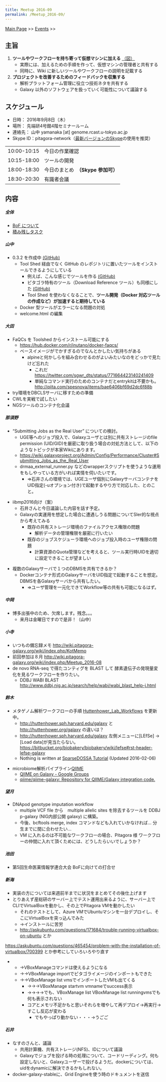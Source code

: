 ```yaml
---
title: Meetup 2016-09
permalink: /Meetup_2016-09/
---
```


[Main Page](/Main_Page "wikilink") &gt;&gt; [Events](/Events "wikilink") &gt;&gt;

主旨
----

1.  **ツールやワークフローを持ち寄って仮想マシンに加える** [（図）](http://www.pitagora-galaxy.org/_/rsrc/1416890873801/about/about_overview.png)
    -   実際には、加えるための手順を作って、仮想マシンの管理者と共有する
    -   同時に、Wiki に新しいツールやワークフローの説明を記載する
2.  **プロジェクトを改善するためのフィードバックを収集する**
    -   解析プラットフォーム管理に役立つ技術ネタを共有する
    -   Galaxy 以外のソフトウェアを扱っていく可能性について議論する

スケジュール
------------

-   日時： 2016年9月8日（木）
-   場所： 先端研4号館4階セミナールーム
-   連絡先： 山中 yamanaka \[at\] genome.rcast.u-tokyo.ac.jp
-   Skype ID：pitagora-network（[最新バージョンのSkype](http://www.skype.com/ja/)の使用を推奨）

|             |                                    |
|-------------|------------------------------------|
| 10:00-10:15 | 今日の作業確認                     |
| 10:15-18:00 | ツールの開発                       |
| 18:00-18:30 | 今日のまとめ　**（Skype 参加可）** |
| 18:30-20:30 | 有識者会議                         |

内容
----

##### 全体

-   [BoF について](https://docs.google.com/document/d/1ywGrj3HRC_-b_j7ghVZYyQWJe8PSR6NEWSG6eFWBGfs/edit?usp=sharing)
-   [積み残しタスク](/積み残しタスク "wikilink")

##### 山中

-   0.3.2 を作成中 [(GitHub)](https://github.com/pitagora-galaxy/install-0.3.2)
    -   Tool Shed 経由でなく GitHub のレポジトリに置いたツールをインストールできるようにしている
        -   例えば、こんな感じでツールを作る [(GitHub)](https://github.com/ryotas/count-reads)
        -   ピタゴラ特有のツール（Download Reference ツール）も同様にした [(GitHub)](https://github.com/pitagora-galaxy/download_ref)
        -   Tool Shed を使わなくなることで、**ツール開発（Docker 対応ツールの作成など）が加速すると期待している**
    -   Docker 型ツールがエラーになる問題の対処
    -   welcome.html の編集

##### 大田

-   FaQCs を Toolshed からインストール可能にする
    -   <https://hub.docker.com/r/inutano/docker-faqcs/>
    -   ベースイメージがでかすぎるのでなんとかしたい気持ちがある
        -   alpineと何かしらを組み合わせるのがよいみたいなのをどっかで見たけど忘れた
            -   これだ <https://twitter.com/sgwr_dts/status/771664423140241409>
            -   単純なコマンド実行のためのコンテナだとentrykitは不要かも。 <http://qiita.com/spesnova/items/bae6406bf69d2dc6f88b>
-   try環境をDBCLSサーバに移すための準備
-   CWLを実戦で試したい
-   NGSツールのコンテナ化会議

##### 那須野

-   “Submitting Jobs as the Real User” についての検討。
    -   UGE等へのジョブ投入で、Galaxyユーザとは別に共有ストレージのfile permission (UID/GID)を厳密に取り扱う場合の対処方法として、以下のようなトピックが本家Wikiにあります。
    -   <https://wiki.galaxyproject.org/Admin/Config/Performance/Cluster#Submitting_Jobs_as_the_Real_User>
    -   drmaa_external_runner.py などのwrapperスクリプトを使うような運用をもしやっている方がいれば実情を伺いたいです。
        -   ⇒石井さんの環境では、UGEユーザ個別にGalaxyサーバコンテナをUID指定(-uオプション付き)で起動するやり方で対応した、とのこと。

<!-- -->

-   iibmp2016向け（案）
    -   石井さんと今日議論した内容を話す予定。
    -   Galaxyの実運用を想定した場合に遭遇しうる問題についてSIer的な視点から考えてみる
        -   既存の共有ストレージ環境のファイルアクセス権限の問題
            -   解析データの管理権限を厳密に行いたい
        -   既存のジョブスケジューラ環境へのジョブ投入時のユーザ権限の問題
            -   計算資源のQuota管理などを考えると、ツール実行時UIDを適切に設定できることが望ましい

<!-- -->

-   複数のGalaxyサーバで１つのDBMSを共有できるか？
    -   Dockerコンテナ形式のGalaxyサーバをUID指定で起動することを想定。DBMSを各Galaxyサーバから共有したい。
        -   ⇒ユーザ管理を一元化できてWorkflow等の共有も可能になるはず。

##### 中岡

-   博多出張中のため、欠席します。残念。。。
    -   来月は金曜日ですので是非！（山中）

##### 小寺

-   いつもの備忘録メモ <http://wiki.pitagora-galaxy.org/wiki/index.php/KotMemo>
-   前回参加は８月 <http://wiki.pitagora-galaxy.org/wiki/index.php/Meetup_2016-08>
-   de novo RNA-seq で得たコンティグを BLAST して 酵素遺伝子の発現量変化を見るワークフローを作りたい。
    -   DDBJ WABI BLAST <http://www.ddbj.nig.ac.jp/search/help/wabi/wabi_blast_help-j.html>

##### 鈴木

-   メタゲノム解析ワークフローの手順 [Huttenhower_Lab_Workflows](/Huttenhower_Lab_Workflows "wikilink") を更新中。
    -   <http://huttenhower.sph.harvard.edu/galaxy> と <http://huttenhower.org/galaxy> の違いは？
    -   <http://huttenhower.sph.harvard.edu/galaxy> 左側メニューに\[LEfSe\] -&gt; \[Load data\]が見当たらない。 <https://bitbucket.org/biobakery/biobakery/wiki/lefse#rst-header-lefse-galaxy>
    -   Nothing is written at [SparseDOSSA Tutorial](https://bitbucket.org/biobakery/biobakery/wiki/SparseDOSSA#rst-header-sparsedossa-galaxy) (Updated 2016-02-06)

<!-- -->

-   microbiome解析パイプライン[QIIME](http://qiime.org)
    -   [QIIME on Galaxy - Google Groups](https://groups.google.com/forum/#!topic/qiime-forum/6csQE7Qe1TA)
    -   [qiime/qiime-galaxy: Repository for QIIME/Galaxy integration code.](https://github.com/qiime/qiime-galaxy)

##### 望月

-   DNApod genotype imputation workflow
    -   multiple VCF file から　multiple allelic sites を除去するツールを DDBJ p-galaxy (NIG内部公開 galaxy) に構築。
    -   今後、bcftools merge, index コマンドなども入れていかなければ... 分生までに間に合わせたい...
    -   VM に入れるのは不可能なワークフローの場合、Pitagora 様 ワークフローの仲間に入れて頂くためには、どうしたらいいでしょうか？

##### 池田

-   第5回生命医薬情報学連合大会 BoFに向けての打合せ

##### 新海

-   実装の方については来週前半までに状況をまとめてその後仕上げます
-   とりあえず産総研のサーバー上でテスト運用出来るように、サーバー上でCLIでVirtualBoxを動かし、その上でPitagora VMを動かしたい
    -   それのテストとして、Azure VMでUbuntuマシンを一台デプロイし、そこにVirtualBoxを突っ込んでみた
    -   →インストールに苦労
    -   <http://askubuntu.com/questions/171684/trouble-running-virtualbox-on-ubuntu> とか

<https://askubuntu.com/questions/465454/problem-with-the-installation-of-virtualbox/700399> とか参考にしていろいろやり直す

-   -   →VBoxManageコマンドは使えるようになる
    -   →→VBoxManage importでピタゴライメージのインポートもできた
    -   →→VBoxManage list vmsでインポートしたVMも出てくる
        -   →→→VBoxManage startvm vmnameでsuccess表示
        -   →→→→でも、VBoxManage list VBoxManage list runningvmsでも何も表示されない
        -   コアとメモリ不足かもと思いそれらを増やして再デプロイ→再実行→すこし反応が変わる
            -   でもやっぱり動かない・・・→うごご

##### 石井

-   なすのさんと、議論
    -   共用計算機、共有ストレージ(NFS)、IDについて議論
    -   Galaxyでジョブを投げる時の処理について、コードリーディング。何も設定しないと、Galaxyユーザーで投げるようだ。dockerについては、uidをdynamicに解決できるかもしれない。
-   docker-galaxy-stableに、Grid Engineを使う時のドキュメントを送信
